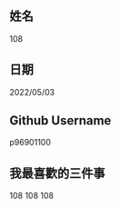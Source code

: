 姓名
----
108

日期
----
2022/05/03

Github Username
---------------
p96901100

我最喜歡的三件事
---------------
108 108 108